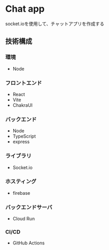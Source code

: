 # Chat app

socket.ioを使用して、チャットアプリを作成する

## 技術構成

### 環境

- Node

### フロントエンド

- React
- Vite
- ChakraUI

### バックエンド

- Node
- TypeScript
- express

### ライブラリ

- Socket.io

### ホスティング

- firebase

### バックエンドサーバ

- Cloud Run

### CI/CD

- GitHub Actions
